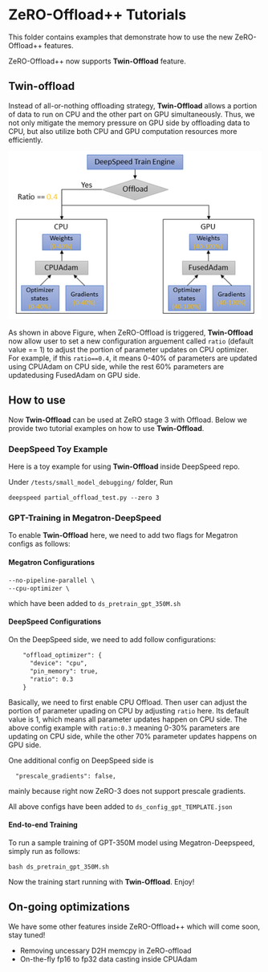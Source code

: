 # ZeRO-Offload++ Tutorials

This folder contains examples that demonstrate how to use the new ZeRO-Offload++ features. 

ZeRO-Offload++ now supports **Twin-Offload** feature.

## Twin-offload

Instead of all-or-nothing offloading strategy, **Twin-Offload** allows a portion of data to run on CPU and the other part on GPU simultaneously. Thus, we not only mitigate the memory pressure on GPU side by offloading data to CPU, but also utilize both CPU and GPU computation resources more efficiently. 

![twin-offload-img](./twin-offload.png)

As shown in above Figure, when ZeRO-Offload is triggered, **Twin-Offload** now allow user to set a new configuration arguement called `ratio` (default value == 1) to adjust the portion of parameter updates on CPU optimizer. For example, if this `ratio==0.4`, it means 0-40% of parameters are updated using CPUAdam on CPU side, while the rest 60% parameters are updatedusing FusedAdam on GPU side.

## How to use

Now **Twin-Offload** can be used at ZeRO stage 3 with Offload. Below we provide two tutorial examples on how to use **Twin-Offload**.

### DeepSpeed Toy Example

Here is a toy example for using **Twin-Offload** inside DeepSpeed repo. 

Under `/tests/small_model_debugging/` folder, Run 

```
deepspeed partial_offload_test.py --zero 3
```

### GPT-Training in Megatron-DeepSpeed

To enable **Twin-Offload** here, we need to add two flags for Megatron configs as follows: 

#### Megatron Configurations
```
--no-pipeline-parallel \
--cpu-optimizer \
```
which have been added to `ds_pretrain_gpt_350M.sh`

#### DeepSpeed Configurations
On the DeepSpeed side, we need to add follow configurations:

```
    "offload_optimizer": {
      "device": "cpu",
      "pin_memory": true,
      "ratio": 0.3
    }
```

Basically, we need to first enable CPU Offload. Then user can adjust the portion of parameter upading on CPU by adjusting `ratio` here. Its default value is 1, which means all parameter updates happen on CPU side. The above config example with `ratio:0.3` meaning 0-30% parameters are updating on CPU side, while the other 70% parameter updates happens on GPU side.

One additional config on DeepSpeed side is 

```
  "prescale_gradients": false,
```
mainly because right now ZeRO-3 does not support prescale gradients.

All above configs have been added to `ds_config_gpt_TEMPLATE.json`

#### End-to-end Training

To run a sample training of GPT-350M model using Megatron-Deepspeed, simply run as follows:

```
bash ds_pretrain_gpt_350M.sh
```

Now the training start running with **Twin-Offload**. Enjoy!

## On-going optimizations

We have some other features inside ZeRO-Offload++ which will come soon, stay tuned!

* Removing uncessary D2H memcpy in ZeRO-offload
* On-the-fly fp16 to fp32 data casting inside CPUAdam
